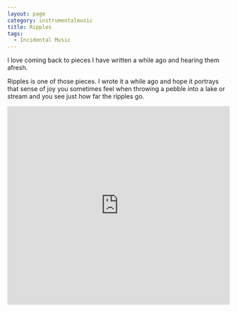 ```yaml
---
layout: page
category: instrumentalmusic
title: Ripples
tags:
  - Incidental Music
---
```


I love coming back to pieces I have written a while ago and hearing them afresh.

Ripples is one of those pieces. I wrote it a while ago and hope it portrays that sense of joy you sometimes feel when throwing a pebble into a lake or stream and you see just how far the ripples go.

<iframe width="100%" height="450" scrolling="no" frameborder="no" src="https://w.soundcloud.com/player/?url=https%3A//api.soundcloud.com/tracks/291781495&amp;auto_play=false&amp;hide_related=false&amp;show_comments=true&amp;show_user=true&amp;show_reposts=false&amp;visual=true"></iframe>

